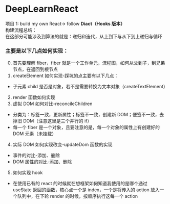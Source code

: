 # DeepLearnReact

项目 1: build my own React-> follow **Diact（Hooks 版本）** <br>
构建流程总结：<br>
在这部分可能涉及到算法的就是：递归和迭代，从上到下与从下到上递归与循环<br>

### 主要是以下几点如何实现：

0. 首先要理解 fiber，fiber 就是一个工作单元，流程图，如何从父到子，到兄弟节点，在返回到根节点
1. createElement 如何实现-踩坑的点主要有以下几点：

- 子元素 child 是否是对象，若不是需要转换为文本对象（createTextElement）

2. render 函数如何实现
3. 虚拟 DOM 如何对比-reconcileChildren

- 分类为：标签一致，更新属性；标签不一致，创建新 DOM；便签不一致，去掉旧 DOM（注意这里是三个并行的 if）
- 每一个 fiber 是一个对象，且要注意的是，每一个对象的属性上有创建好的 DOM 元素（未挂载）

4. 实际 DOM 如何实现改变-updateDom 函数的实现

- 事件的对比-添加、删除
- DOM 属性的对比-添加、删除

5. 如何实现 hook

- 在使用已有的 react 的时候就在想框架如何知道我使用的是哪个通过 useState 返回的函数，核心点一个是 index，一个是将传入的 action 放入一个队列中，在下轮 render 的时候，按顺序执行这每一个 action
